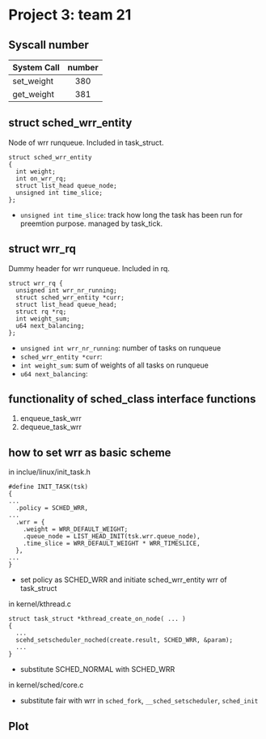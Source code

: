 # Project 3: team 21
## Syscall number

| System Call | number |
| -------- | :--------: |
| set_weight | 380 |
| get_weight | 381 |

## struct sched_wrr_entity
Node of wrr runqueue. Included in task_struct.
```
struct sched_wrr_entity
{
  int weight; 
  int on_wrr_rq;
  struct list_head queue_node;
  unsigned int time_slice;
};
```
- `unsigned int time_slice`: track how long the task has been run for preemtion purpose. managed by task_tick. 

## struct wrr_rq
Dummy header for wrr runqueue. Included in rq.
```
struct wrr_rq {
  unsigned int wrr_nr_running;
  struct sched_wrr_entity *curr;
  struct list_head queue_head;
  struct rq *rq;
  int weight_sum;
  u64 next_balancing;
};
```
- `unsigned int wrr_nr_running`: number of tasks on runqueue
- `sched_wrr_entity *curr`: 
- `int weight_sum`: sum of weights of all tasks on runqueue
- `u64 next_balancing`:

## functionality of sched_class interface functions
1. enqueue_task_wrr
1. dequeue_task_wrr


## how to set wrr as basic scheme
in inclue/linux/init_task.h
```
#define INIT_TASK(tsk)
{
...
  .policy = SCHED_WRR,
...
  .wrr = {
    .weight = WRR_DEFAULT_WEIGHT;
    .queue_node = LIST_HEAD_INIT(tsk.wrr.queue_node),
    .time_slice = WRR_DEFAULT_WEIGHT * WRR_TIMESLICE,
  },
...
}
```
- set policy as SCHED_WRR and initiate sched_wrr_entity wrr of task_struct

in kernel/kthread.c
```
struct task_struct *kthread_create_on_node( ... )
{
  ...
  scehd_setscheduler_noched(create.result, SCHED_WRR, &param);
  ...
}
```
- substitute SCHED_NORMAL with SCHED_WRR

in kernel/sched/core.c
- substitute fair with wrr in `sched_fork`, `__sched_setscheduler`, `sched_init`


## Plot 
